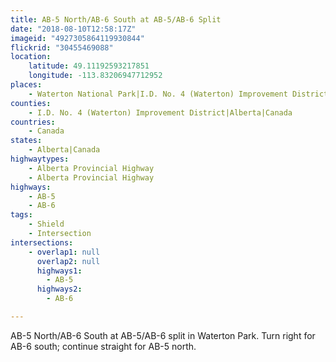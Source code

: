 ```yaml
---
title: AB-5 North/AB-6 South at AB-5/AB-6 Split
date: "2018-08-10T12:58:17Z"
imageid: "4927305864119930844"
flickrid: "30455469088"
location:
    latitude: 49.11192593217851
    longitude: -113.83206947712952
places:
    - Waterton National Park|I.D. No. 4 (Waterton) Improvement District|Alberta|Canada
counties:
    - I.D. No. 4 (Waterton) Improvement District|Alberta|Canada
countries:
    - Canada
states:
    - Alberta|Canada
highwaytypes:
    - Alberta Provincial Highway
    - Alberta Provincial Highway
highways:
    - AB-5
    - AB-6
tags:
    - Shield
    - Intersection
intersections:
    - overlap1: null
      overlap2: null
      highways1:
        - AB-5
      highways2:
        - AB-6

---
```

AB-5 North/AB-6 South at AB-5/AB-6 split in Waterton Park.  Turn right for AB-6 south; continue straight for AB-5 north.